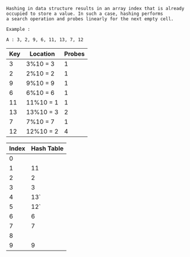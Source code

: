 ```
Hashing in data structure results in an array index that is already occupied to store a value. In such a case, hashing performs
a search operation and probes linearly for the next empty cell.
```
```
Example : 

A : 3, 2, 9, 6, 11, 13, 7, 12
```

| Key   |Location  | Probes |
|-------| -------  | ------ |
|  3    | 3%10 = 3 |   1    |
|  2    | 2%10 = 2 |   1    |
|  9    | 9%10 = 9 |   1    |
|  6    | 6%10 = 6 |   1    |
|  11   | 11%10 = 1|   1    |
|  13   | 13%10 = 3|   2    |
|  7    | 7%10 = 7 |   1    |
|  12   | 12%10 = 2|   4    |

|  Index | Hash Table|
| ------ | --------- |
|  0     |           |
|  1     |    11     |
|  2     |    2      |
|  3     |    3      |
|  4     |    13`    |
|  5     |    12`    |
|  6     |    6      |
|  7     |    7      |
|  8     |           |
|  9     |    9      |


